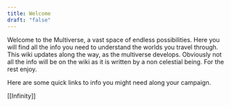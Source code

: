 ```yaml
---
title: Welcome
draft: "false"
---
```

Welcome to the Multiverse, a vast space of endless possibilities. Here you will find all the info you need to understand the worlds you travel through. 
This wiki updates along the way, as the multiverse develops. Obviously not all the info will be on the wiki as it is written by a non celestial being.
For the rest enjoy.

Here are some quick links to info you might need along your campaign.

[[Infinity]]